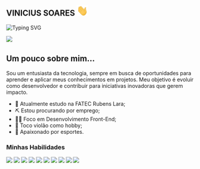 ## VINICIUS SOARES    <img src="https://raw.githubusercontent.com/ABSphreak/ABSphreak/master/gifs/Hi.gif" width="30px">

![Typing SVG](https://readme-typing-svg.demolab.com?font=Fira+Code&weight=700&size=30&duration=4000&pause=100000&color=000000&background=F7F7F7&center=true&vCenter=true&repeat=false&width=435&height=56&lines=Desenvolvedor+Front-End)

[![](https://img.shields.io/badge/LINKEDIN-blue?style=for-the-badge&logo=&logoColor=white)](https://www.linkedin.com/in/vini-soa/)

## Um pouco sobre mim...  
  Sou um entusiasta da tecnologia, sempre em busca de oportunidades para aprender e aplicar meus conhecimentos em projetos. Meu objetivo é evoluir como desenvolvedor e contribuir para iniciativas inovadoras que gerem impacto.

- 📘 Atualmente estudo na FATEC Rubens Lara;
- ⛏️ Estou procurando por emprego;
- 🧑‍🦲 Foco em Desenvolvimento Front-End;
- 🎸 Toco violão como hobby;
- 🏐 Apaixonado por esportes.

### Minhas Habilidades
[![](https://img.shields.io/badge/Python-FFD43B?style=for-the-badge&logo=python&logoColor=darkgreen)](https://www.python.org) [<img src = "https://img.shields.io/badge/MongoDB-4EA94B?style=for-the-badge&logo=mongodb&logoColor=white"/>](https://www.mongodb.com/) [![](https://img.shields.io/badge/json-5E5C5C?style=for-the-badge&logo=json&logoColor=white)](https://www.json.org/json-en.html) [![](https://img.shields.io/badge/C-00599C?style=for-the-badge&logo=c&logoColor=white)](https://www.cprogramming.com) [![](https://img.shields.io/badge/MySQL-00000F?style=for-the-badge&logo=mysql&logoColor=white)](https://www.mysql.com) [![](https://img.shields.io/badge/PowerBI-F2C811?style=for-the-badge&logo=Power%20BI&logoColor=white)](https://www.googleadservices.com/pagead/aclk?sa=L&ai=DChcSEwic2syl_NLzAhXCnLMKHaspADoYABAAGgJxbg&ae=2&ohost=www.google.com&cid=CAESQOD2u8Z7ZhKNFpONz_9iR_mHA-reb1xJ7B61DJQ1bmnINBgADdXqt8cLfEyg4CBn0pKXcVMFR816Iq-lIhcFcDw&sig=AOD64_1-t_VuYeOPhR90gq-FuQ4NOtUB3w&q&adurl&ved=2ahUKEwiVwcOl_NLzAhUDZd8KHXujB7gQ0Qx6BAgCEAE&dct=1) [![](https://img.shields.io/badge/Java-ED8B00?style=for-the-badge&logo=java&logoColor=white)](https://www.java.com/en/) [![](https://img.shields.io/badge/REACT-lightblue?style=for-the-badge&logo=react&logoColor=black)](https://react.dev) [![](https://img.shields.io/badge/NODE-lightgreen?style=for-the-badge&logo=nodedotjs&logoColor=black)](https://nodejs.org/pt) [![](https://img.shields.io/badge/JS-lightyellow?style=for-the-badge&logo=javascript&logoColor=black&link=https%3A%2F%2Freact.dev)](https://developer.mozilla.org/pt-BR/docs/Web/JavaScript)


